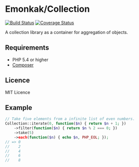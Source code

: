 # Emonkak/Collection

[![Build Status](https://travis-ci.org/emonkak/php-collection.svg)](https://travis-ci.org/emonkak/php-collection)
[![Coverage Status](https://coveralls.io/repos/emonkak/php-collection/badge.svg)](https://coveralls.io/r/emonkak/php-collection)

A collection library as a container for aggregation of objects.

## Requirements

- PHP 5.4 or higher
- [Composer](http://getcomposer.org/)

## Licence

MIT Licence

## Example

```php
// Take five elements from a infinite list of even numbers.
Collection::iterate(0, function($n) { return $n + 1; })
    ->filter(function($n) { return $n % 2 === 0; })
    ->take(5)
    ->each(function($n) { echo $n, PHP_EOL; });
// => 0
//    2
//    4
//    6
//    8
```
